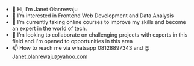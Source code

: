 - 👋 Hi, I’m Janet Olanrewaju
- 👀 I’m interested in Frontend Web Development and Data Analysis
-  🌱 I’m currently taking online courses to improve my skills and become an expert in the world of tech.
- 💞️ I’m looking to collaborate on challenging projects with experts in this field and i'm opened to opportunities in this area
- 📫 How to reach me via whatsapp 08128897343 and @ Janet.olanrewaju@yahoo.com
